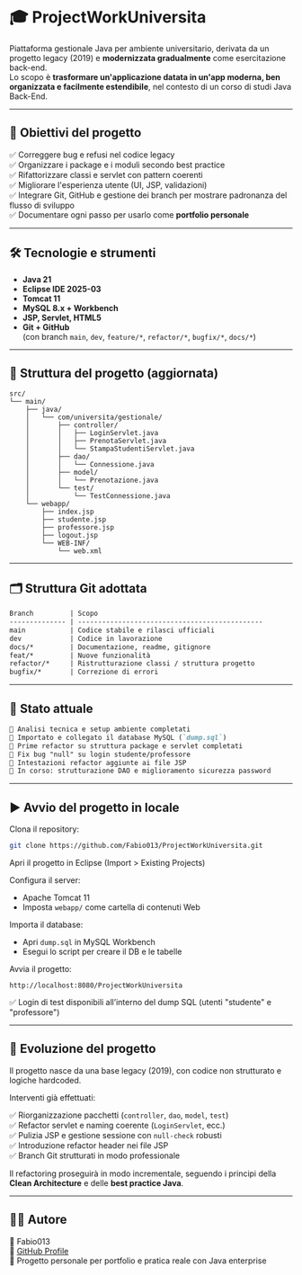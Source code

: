 # 🎓 ProjectWorkUniversita

Piattaforma gestionale Java per ambiente universitario, derivata da un progetto legacy (2019) e **modernizzata gradualmente** come esercitazione back-end.  
Lo scopo è **trasformare un'applicazione datata in un'app moderna, ben organizzata e facilmente estendibile**, nel contesto di un corso di studi Java Back-End.

---

## 📌 Obiettivi del progetto

✅ Correggere bug e refusi nel codice legacy  
✅ Organizzare i package e i moduli secondo best practice  
✅ Rifattorizzare classi e servlet con pattern coerenti  
✅ Migliorare l'esperienza utente (UI, JSP, validazioni)  
✅ Integrare Git, GitHub e gestione dei branch per mostrare padronanza del flusso di sviluppo  
✅ Documentare ogni passo per usarlo come **portfolio personale**

---

## 🛠️ Tecnologie e strumenti

- **Java 21**
- **Eclipse IDE 2025-03**
- **Tomcat 11**
- **MySQL 8.x + Workbench**
- **JSP, Servlet, HTML5**
- **Git + GitHub**  
  (con branch `main`, `dev`, `feature/*`, `refactor/*`, `bugfix/*`, `docs/*`)
  
---

## 🧱 Struttura del progetto (aggiornata)

```text
src/
└── main/
    ├── java/
    │   └── com/universita/gestionale/
    │       ├── controller/
    │       │   ├── LoginServlet.java
    │       │   ├── PrenotaServlet.java
    │       │   └── StampaStudentiServlet.java
    │       ├── dao/
    │       │   └── Connessione.java
    │       ├── model/
    │       │   └── Prenotazione.java
    │       └── test/
    │           └── TestConnessione.java
    └── webapp/
        ├── index.jsp
        ├── studente.jsp
        ├── professore.jsp
        ├── logout.jsp
        └── WEB-INF/
            └── web.xml
```

---

## 🗂️ Struttura Git adottata

```markdown
Branch         | Scopo
-------------- | ----------------------------------------------
main           | Codice stabile e rilasci ufficiali
dev            | Codice in lavorazione
docs/*         | Documentazione, readme, gitignore
feat/*         | Nuove funzionalità
refactor/*     | Ristrutturazione classi / struttura progetto
bugfix/*       | Correzione di errori
```
  
---

## 📘 Stato attuale

```markdown
🔹 Analisi tecnica e setup ambiente completati  
🔹 Importato e collegato il database MySQL (`dump.sql`)  
🔹 Prime refactor su struttura package e servlet completati  
🔹 Fix bug "null" su login studente/professore  
🔹 Intestazioni refactor aggiunte ai file JSP  
🔸 In corso: strutturazione DAO e miglioramento sicurezza password
```

---

## ▶️ Avvio del progetto in locale

Clona il repository:

```bash
git clone https://github.com/Fabio013/ProjectWorkUniversita.git
```

Apri il progetto in Eclipse (Import > Existing Projects)

Configura il server:

- Apache Tomcat 11
- Imposta `webapp/` come cartella di contenuti Web

Importa il database:

- Apri `dump.sql` in MySQL Workbench
- Esegui lo script per creare il DB e le tabelle

Avvia il progetto:

```url
http://localhost:8080/ProjectWorkUniversita
```

✅ Login di test disponibili all’interno del dump SQL (utenti "studente" e "professore")

---

## 🔄 Evoluzione del progetto

Il progetto nasce da una base legacy (2019), con codice non strutturato e logiche hardcoded.

Interventi già effettuati:

✅ Riorganizzazione pacchetti (`controller`, `dao`, `model`, `test`)  
✅ Refactor servlet e naming coerente (`LoginServlet`, ecc.)  
✅ Pulizia JSP e gestione sessione con `null-check` robusti  
✅ Introduzione refactor header nei file JSP  
✅ Branch Git strutturati in modo professionale

Il refactoring proseguirà in modo incrementale, seguendo i principi della **Clean Architecture** e delle **best practice Java**.

---

## 👨‍💻 Autore

👤 Fabio013  
🔗 [GitHub Profile](https://github.com/Fabio013)  
📘 Progetto personale per portfolio e pratica reale con Java enterprise

  